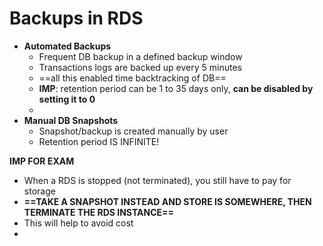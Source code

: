 
# Backups in RDS

- **Automated Backups**
	- Frequent DB backup in a defined backup window
	- Transactions logs are backed up every 5 minutes
	- ==all this enabled time backtracking of DB==
	- **IMP**: retention period can be 1 to 35 days only, **can be disabled by setting it to 0**
	- 
- **Manual DB Snapshots**
	- Snapshot/backup is created manually by user
	- Retention period IS INFINITE!

**IMP FOR EXAM**

- When a RDS is stopped (not terminated), you still have to pay for storage
- **==TAKE A SNAPSHOT INSTEAD AND STORE IS SOMEWHERE, THEN TERMINATE THE RDS INSTANCE==**
- This will help to avoid cost
- 